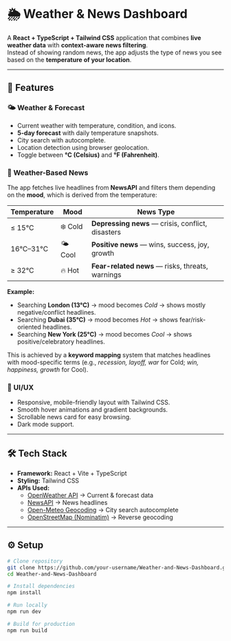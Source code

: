 # 🌦️ Weather & News Dashboard

A **React + TypeScript + Tailwind CSS** application that combines **live weather data** with **context-aware news filtering**.  
Instead of showing random news, the app adjusts the type of news you see based on the **temperature of your location**.  

---

## 🚀 Features

### 🌤 Weather & Forecast
- Current weather with temperature, condition, and icons.  
- **5-day forecast** with daily temperature snapshots.  
- City search with autocomplete.  
- Location detection using browser geolocation.  
- Toggle between **°C (Celsius)** and **°F (Fahrenheit)**.  

### 📰 Weather-Based News
The app fetches live headlines from **NewsAPI** and filters them depending on the **mood**, which is derived from the temperature:  

| Temperature | Mood   | News Type |
|-------------|--------|-----------|
| ≤ 15°C      | ❄️ Cold | **Depressing news** — crisis, conflict, disasters |
| 16°C–31°C   | 🌤 Cool | **Positive news** — wins, success, joy, growth |
| ≥ 32°C      | 🔥 Hot  | **Fear-related news** — risks, threats, warnings |

**Example:**  
- Searching **London (13°C)** → mood becomes *Cold* → shows mostly negative/conflict headlines.  
- Searching **Dubai (35°C)** → mood becomes *Hot* → shows fear/risk-oriented headlines.  
- Searching **New York (25°C)** → mood becomes *Cool* → shows positive/celebratory headlines.  

This is achieved by a **keyword mapping** system that matches headlines with mood-specific terms (e.g., *recession, layoff, war* for Cold; *win, happiness, growth* for Cool).  

### 🎨 UI/UX
- Responsive, mobile-friendly layout with Tailwind CSS.  
- Smooth hover animations and gradient backgrounds.  
- Scrollable news card for easy browsing.  
- Dark mode support.  

---

## 🛠 Tech Stack
- **Framework:** React + Vite + TypeScript  
- **Styling:** Tailwind CSS  
- **APIs Used:**
  - [OpenWeather API](https://openweathermap.org/) → Current & forecast data  
  - [NewsAPI](https://newsapi.org/) → News headlines  
  - [Open-Meteo Geocoding](https://open-meteo.com/) → City search autocomplete  
  - [OpenStreetMap (Nominatim)](https://nominatim.org/) → Reverse geocoding  

---

## ⚙️ Setup

```bash
# Clone repository
git clone https://github.com/your-username/Weather-and-News-Dashboard.git
cd Weather-and-News-Dashboard

# Install dependencies
npm install

# Run locally
npm run dev

# Build for production
npm run build
